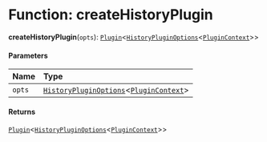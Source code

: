 # Function: createHistoryPlugin

**createHistoryPlugin**(`opts`): [`Plugin`](/en/auto-docs/fixed-layout-editor/variables/Plugin-1.md)<[`HistoryPluginOptions`](/en/auto-docs/fixed-layout-editor/interfaces/HistoryPluginOptions.md)<[`PluginContext`](/en/auto-docs/fixed-layout-editor/variables/PluginContext-1.md)>>

#### Parameters

| Name | Type |
| :------ | :------ |
| `opts` | [`HistoryPluginOptions`](/en/auto-docs/fixed-layout-editor/interfaces/HistoryPluginOptions.md)<[`PluginContext`](/en/auto-docs/fixed-layout-editor/variables/PluginContext-1.md)> |

#### Returns

[`Plugin`](/en/auto-docs/fixed-layout-editor/variables/Plugin-1.md)<[`HistoryPluginOptions`](/en/auto-docs/fixed-layout-editor/interfaces/HistoryPluginOptions.md)<[`PluginContext`](/en/auto-docs/fixed-layout-editor/variables/PluginContext-1.md)>>
